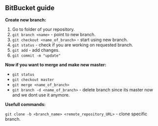## BitBucket guide

__Create new branch:__

 1. Go to folder of your repository.
 2. `git branch <name>` - point to new branch.
 3. `git checkout <name_of_branch>` - start using new branch.
 4. `git status` - check if you are working on requested branch.
 5. `git add` - add changes.
 6. `git commit -m "update"`

__Now if you want to merge and make new master:__

* `git status`
* `git checkout master`
* `git merge <name_of_branch>`
* `git branch -d <name_of_branch>` - delete branch since its master now and we dont use it anymore.

__Usefull commands:__

`git clone -b <branch_name> <remote_repository_URL>` - clone specific branch.
